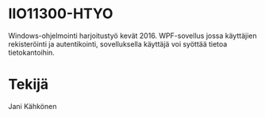 # IIO11300-HTYO
Windows-ohjelmointi harjoitustyö kevät 2016. WPF-sovellus jossa käyttäjien rekisteröinti ja autentikointi, sovelluksella käyttäjä voi syöttää tietoa tietokantoihin.
# Tekijä
Jani Kähkönen

